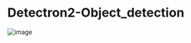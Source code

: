 # Detectron2-Object_detection

![image](https://user-images.githubusercontent.com/54540404/175815904-a760a613-c492-43bd-9339-c0995f51e0ca.png)
